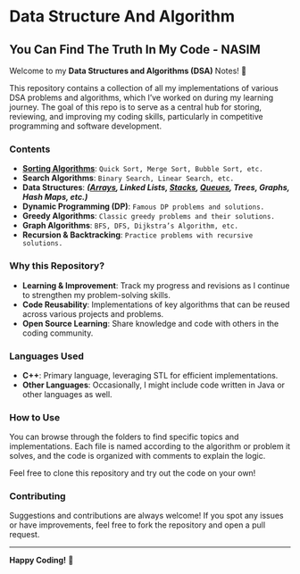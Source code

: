 # Data Structure And Algorithm

## You Can Find The Truth In My Code _-_ NASIM

Welcome to my **Data Structures and Algorithms (DSA)** Notes! 🚀

This repository contains a collection of all my implementations of various DSA problems and algorithms, which I’ve worked on during my learning journey. The goal of this repo is to serve as a central hub for storing, reviewing, and improving my coding skills, particularly in competitive programming and software development.

### Contents

- [**Sorting Algorithms**](https://github.com/Error-Nasim/Data-Structure/tree/85bfc10bbb8cbb2b65d76ae23c074a7f827b1cd4/SORTING): `Quick Sort, Merge Sort, Bubble Sort, etc.`
- **Search Algorithms**: `Binary Search, Linear Search, etc.`
- **Data Structures**: ***([Arrays](https://github.com/Error-Nasim/Data-Structure/tree/main/ARRAYS), Linked Lists, [Stacks](https://github.com/Error-Nasim/Data-Structure/tree/main/STACK), [Queues](https://github.com/Error-Nasim/Data-Structure/tree/main/QUEUE), Trees, Graphs, Hash Maps, etc.)***
- **Dynamic Programming (DP)**: `Famous DP problems and solutions.`
- **Greedy Algorithms**: `Classic greedy problems and their solutions.`
- **Graph Algorithms**: `BFS, DFS, Dijkstra’s Algorithm, etc.`
- **Recursion & Backtracking**: `Practice problems with recursive solutions.`

### Why this Repository?

- **Learning & Improvement**: Track my progress and revisions as I continue to strengthen my problem-solving skills.
- **Code Reusability**: Implementations of key algorithms that can be reused across various projects and problems.
- **Open Source Learning**: Share knowledge and code with others in the coding community.

### Languages Used

- **C++**: Primary language, leveraging STL for efficient implementations.
- **Other Languages**: Occasionally, I might include code written in Java or other languages as well.

### How to Use

You can browse through the folders to find specific topics and implementations. Each file is named according to the algorithm or problem it solves, and the code is organized with comments to explain the logic.

Feel free to clone this repository and try out the code on your own!

### Contributing

Suggestions and contributions are always welcome! If you spot any issues or have improvements, feel free to fork the repository and open a pull request.

---

**Happy Coding!** 🎉
